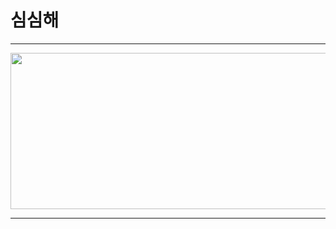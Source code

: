 # 심심해

---

<a href="https://www.gitanimals.org/en_US?utm_medium=image&utm_source=ONION-KHJ&utm_content=line">
  <img
    src="https://render.gitanimals.org/lines/ONION-KHJ"
    width="800"
    height="250"
  />
</a>

---
